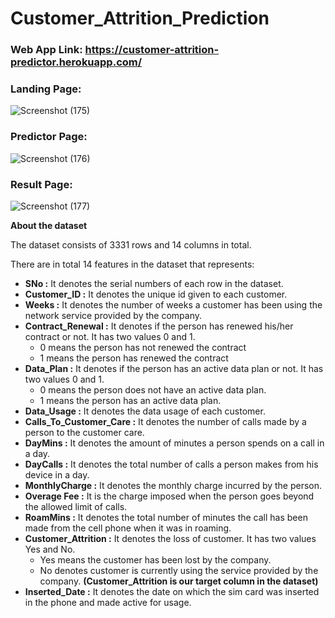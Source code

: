 # Customer_Attrition_Prediction

### Web App Link: https://customer-attrition-predictor.herokuapp.com/

### Landing Page:
![Screenshot (175)](https://user-images.githubusercontent.com/44601120/114270086-1fee1c80-9a28-11eb-8a48-f96c94982a06.png)

### Predictor Page:
![Screenshot (176)](https://user-images.githubusercontent.com/44601120/114270121-4b710700-9a28-11eb-8f3e-38a1d53fe18d.png)

### Result Page:
![Screenshot (177)](https://user-images.githubusercontent.com/44601120/114270177-95f28380-9a28-11eb-8bea-547a2bee1396.png)

**About the dataset**

The dataset consists of 3331 rows and 14 columns in total.

There are in total 14 features in the dataset that represents:

- **SNo :** It denotes the serial numbers of each row in the dataset.
-  **Customer_ID :** It denotes the unique id given to each customer.
- **Weeks :** It denotes the number of weeks a customer has been using the network service provided by the company.
- **Contract_Renewal :** It denotes if the person has renewed his/her contract or not. It has two values 0 and 1.
    - 0 means the person has not renewed the contract
    - 1 means the person has renewed the contract
- **Data_Plan :** It denotes if the person has an active data plan or not. It has two values 0 and 1.
    - 0 means the person does not have an active data plan.
    - 1 means the person has an active data plan.
- **Data_Usage :** It denotes the data usage of each customer.
- **Calls_To_Customer_Care :** It denotes the number of calls made by a person to the customer care.
- **DayMins :** It denotes the amount of minutes a person spends on a call in a day.
- **DayCalls :** It denotes the total number of calls a person makes from his device in a day.
- **MonthlyCharge :** It denotes the monthly charge incurred by the person.
- **Overage Fee :** It is the charge imposed when the person goes beyond the allowed limit of calls.
- **RoamMins :** It denotes the total number of minutes the call has been made from the cell phone when it was in roaming.
- **Customer_Attrition :** It denotes the loss of customer. It has two values Yes and No.
    - Yes means the customer has been lost by the company.
    - No denotes customer is currently using the service provided by the company.
    **(Customer_Attrition is our target column in the dataset)**
- **Inserted_Date :** It denotes the date on which the sim card was inserted in the phone and made active for usage.
